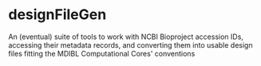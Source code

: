 # designFileGen

An (eventual) suite of tools to work with NCBI Bioproject accession IDs, accessing their metadata records, and converting them into usable design files fitting the MDIBL Computational Cores' conventions
